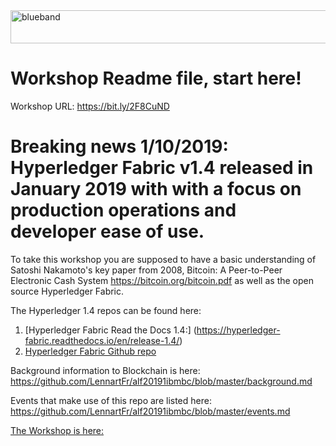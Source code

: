 <img src="https://farm5.staticflickr.com/4503/37148677233_71edc5a37b_o.png" width="1041" height="53" alt="blueband">

# Workshop Readme file, start here!

Workshop URL: https://bit.ly/2F8CuND

# Breaking news 1/10/2019: Hyperledger Fabric v1.4 released in January 2019 with with a focus on production operations and developer ease of use. 

To take this workshop you are supposed to have a basic understanding of Satoshi Nakamoto's key paper from 2008, Bitcoin: A Peer-to-Peer Electronic Cash System https://bitcoin.org/bitcoin.pdf as well as the open source Hyperledger
Fabric. 

The Hyperledger 1.4 repos can be found here:

1. [Hyperledger Fabric Read the Docs 1.4:] (https://hyperledger-fabric.readthedocs.io/en/release-1.4/)
1. [Hyperledger Fabric Github repo](https://github.com/hyperledger/fabric)

Background information to Blockchain is here: https://github.com/LennartFr/alf20191ibmbc/blob/master/background.md

Events that make use of this repo are listed here: https://github.com/LennartFr/alf20191ibmbc/blob/master/events.md 

[The Workshop is here:](/workshop.md)







